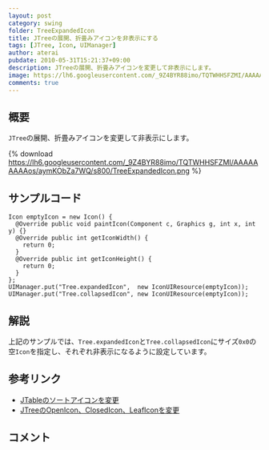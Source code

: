 ```yaml
---
layout: post
category: swing
folder: TreeExpandedIcon
title: JTreeの展開、折畳みアイコンを非表示にする
tags: [JTree, Icon, UIManager]
author: aterai
pubdate: 2010-05-31T15:21:37+09:00
description: JTreeの展開、折畳みアイコンを変更して非表示にします。
image: https://lh6.googleusercontent.com/_9Z4BYR88imo/TQTWHHSFZMI/AAAAAAAAAos/aymKObZa7WQ/s800/TreeExpandedIcon.png
comments: true
---
```

## 概要
`JTree`の展開、折畳みアイコンを変更して非表示にします。

{% download https://lh6.googleusercontent.com/_9Z4BYR88imo/TQTWHHSFZMI/AAAAAAAAAos/aymKObZa7WQ/s800/TreeExpandedIcon.png %}

## サンプルコード
<pre class="prettyprint"><code>Icon emptyIcon = new Icon() {
  @Override public void paintIcon(Component c, Graphics g, int x, int y) {}
  @Override public int getIconWidth() {
    return 0;
  }
  @Override public int getIconHeight() {
    return 0;
  }
};
UIManager.put("Tree.expandedIcon",  new IconUIResource(emptyIcon));
UIManager.put("Tree.collapsedIcon", new IconUIResource(emptyIcon));
</code></pre>

## 解説
上記のサンプルでは、`Tree.expandedIcon`と`Tree.collapsedIcon`にサイズ`0x0`の空`Icon`を指定し、それぞれ非表示になるように設定しています。

## 参考リンク
- [JTableのソートアイコンを変更](https://ateraimemo.com/Swing/TableSortIcon.html)
- [JTreeのOpenIcon、ClosedIcon、LeafIconを変更](https://ateraimemo.com/Swing/TreeLeafIcon.html)

<!-- dummy comment line for breaking list -->

## コメント
